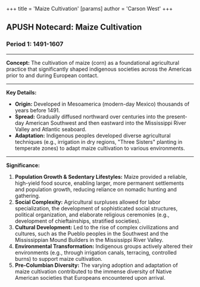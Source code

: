 +++
 title = 'Maize Cultivation'
[params]
	author = 'Carson West'
+++
## APUSH Notecard: Maize Cultivation

### Period 1: 1491-1607

---

**Concept:** The cultivation of maize (corn) as a foundational agricultural practice that significantly shaped indigenous societies across the Americas prior to and during European contact.

---

**Key Details:**

*   **Origin:** Developed in Mesoamerica (modern-day Mexico) thousands of years before 1491.
*   **Spread:** Gradually diffused northward over centuries into the present-day American Southwest and then eastward into the Mississippi River Valley and Atlantic seaboard.
*   **Adaptation:** Indigenous peoples developed diverse agricultural techniques (e.g., irrigation in dry regions, "Three Sisters" planting in temperate zones) to adapt maize cultivation to various environments.

---

**Significance:**

1.  **Population Growth & Sedentary Lifestyles:** Maize provided a reliable, high-yield food source, enabling larger, more permanent settlements and population growth, reducing reliance on nomadic hunting and gathering.
2.  **Social Complexity:** Agricultural surpluses allowed for labor specialization, the development of sophisticated social structures, political organization, and elaborate religious ceremonies (e.g., development of chieftainships, stratified societies).
3.  **Cultural Development:** Led to the rise of complex civilizations and cultures, such as the Pueblo peoples in the Southwest and the Mississippian Mound Builders in the Mississippi River Valley.
4.  **Environmental Transformation:** Indigenous groups actively altered their environments (e.g., through irrigation canals, terracing, controlled burns) to support maize cultivation.
5.  **Pre-Columbian Diversity:** The varying adoption and adaptation of maize cultivation contributed to the immense diversity of Native American societies that Europeans encountered upon arrival.

